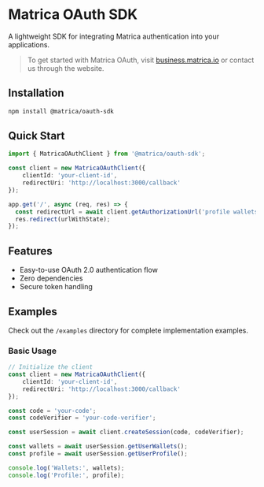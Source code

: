 # Matrica OAuth SDK

A lightweight SDK for integrating Matrica authentication into your applications.

> To get started with Matrica OAuth, visit [business.matrica.io](https://business.matrica.io) or contact us through the website.

## Installation

```bash
npm install @matrica/oauth-sdk
```

## Quick Start

```typescript
import { MatricaOAuthClient } from '@matrica/oauth-sdk';

const client = new MatricaOAuthClient({
    clientId: 'your-client-id',
    redirectUri: 'http://localhost:3000/callback'
});

app.get('/', async (req, res) => {
  const redirectUrl = await client.getAuthorizationUrl('profile wallets nfts');
  res.redirect(urlWithState);
});

```

## Features

- Easy-to-use OAuth 2.0 authentication flow
- Zero dependencies
- Secure token handling

## Examples

Check out the `/examples` directory for complete implementation examples.

### Basic Usage

```typescript
// Initialize the client
const client = new MatricaOAuthClient({
    clientId: 'your-client-id',
    redirectUri: 'http://localhost:3000/callback'
});

const code = 'your-code';
const codeVerifier = 'your-code-verifier';

const userSession = await client.createSession(code, codeVerifier);

const wallets = await userSession.getUserWallets();
const profile = await userSession.getUserProfile();

console.log('Wallets:', wallets);
console.log('Profile:', profile);
```